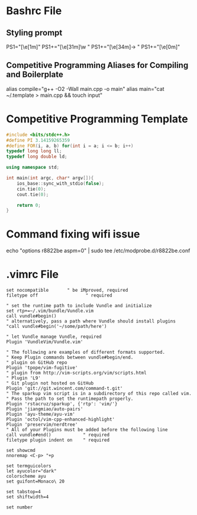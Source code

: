 # Bashrc File
## Styling prompt
PS1="\[\e[1m\]"
PS1+="\[\e[31m\]\w "
PS1+="\[\e[34m\]-> "
PS1+="\[\e[0m\]"
## Competitive Programming Aliases for Compiling and Boilerplate
alias compile="g++ -O2 -Wall main.cpp -o main"
alias main="cat ~/.template > main.cpp && touch input"

# Competitive Programming Template
```c++
#include <bits/stdc++.h>
#define PI 3.14159265359
#define FOR(i, a, b) for(int i = a; i <= b; i++)
typedef long long ll;
typedef long double ld;

using namespace std;

int main(int argc, char* argv[]){
    ios_base::sync_with_stdio(false);
    cin.tie(0);
    cout.tie(0);

    return 0;
}
```
# Command fixing wifi issue
echo "options r8822be aspm=0" | sudo tee /etc/modprobe.d/r8822be.conf

# .vimrc File
```vim
set nocompatible       " be iMproved, required
filetype off                  " required

" set the runtime path to include Vundle and initialize
set rtp+=~/.vim/bundle/Vundle.vim
call vundle#begin()
" alternatively, pass a path where Vundle should install plugins
"call vundle#begin('~/some/path/here')

" let Vundle manage Vundle, required
Plugin 'VundleVim/Vundle.vim'

" The following are examples of different formats supported.
" Keep Plugin commands between vundle#begin/end.
" plugin on GitHub repo
Plugin 'tpope/vim-fugitive'
" plugin from http://vim-scripts.org/vim/scripts.html
" Plugin 'L9'
" Git plugin not hosted on GitHub
Plugin 'git://git.wincent.com/command-t.git'
" The sparkup vim script is in a subdirectory of this repo called vim.
" Pass the path to set the runtimepath properly.
Plugin 'rstacruz/sparkup', {'rtp': 'vim/'}
Plugin 'jiangmiao/auto-pairs'
Plugin 'ayu-theme/ayu-vim'
Plugin 'octol/vim-cpp-enhanced-highlight'
Plugin 'preservim/nerdtree'
" All of your Plugins must be added before the following line
call vundle#end()            " required
filetype plugin indent on    " required

set showcmd
nnoremap <C-p> "+p

set termguicolors
let ayucolor="dark"
colorscheme ayu
set guifont=Monaco\ 20

set tabstop=4
set shiftwidth=4

set number
```
